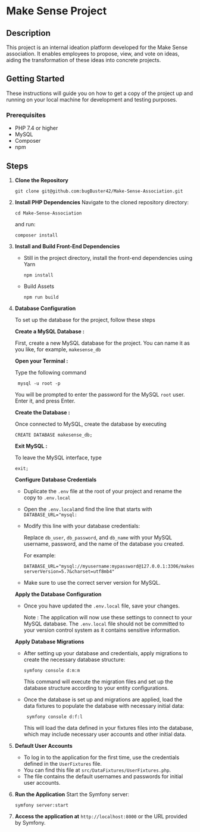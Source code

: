 # Make Sense Project

## Description
This project is an internal ideation platform developed for the Make Sense association. 
It enables employees to propose, view, and vote on ideas, aiding the transformation of these ideas into concrete projects.

## Getting Started

These instructions will guide you on how to get a copy of the project up and running on your local machine for development and testing purposes.

### Prerequisites
- PHP 7.4 or higher
- MySQL
- Composer
- npm

## Steps

1. **Clone the Repository**
    ```
    git clone git@github.com:bugBuster42/Make-Sense-Association.git
    ```

2. **Install PHP Dependencies**
    Navigate to the cloned repository directory:
    ```
    cd Make-Sense-Association
    ```
    and run:
    ```
    composer install
    ```

3. **Install and Build Front-End Dependencies**
    - Still in the project directory, install the front-end dependencies using Yarn
      ```
      npm install
      ```
    - Build Assets
      ```
      npm run build
      ```

4. **Database Configuration**

    To set up the database for the project, follow these steps

    **Create a MySQL Database :**
   
   First, create a new MySQL database for the project. You can name it as you like, for example, `makesense_db`
  
     **Open your Terminal :**
   
   Type the following command
   ```
    mysql -u root -p
   ```
   
     You will be prompted to enter the password for the MySQL `root` user.
    Enter it, and press Enter.
       
     **Create the Database :**
   
     Once connected to MySQL, create the database by executing
   ```
   CREATE DATABASE makesense_db;
   ```
     **Exit MySQL :**
   
     To leave the MySQL interface, type
   ```
   exit;
    ```
   **Configure Database Credentials**
   - Duplicate the `.env` file at the root of your project and rename the copy to `.env.local`
   - Open the `.env.local`and find the line that starts with `DATABASE_URL="mysql:`
   - Modify this line with your database credentials:

     Replace `db_user`, `db_password`, and `db_name` with your MySQL username, password, and the name of the database you created.
     
     For example:
     ```
     DATABASE_URL="mysql://myusername:mypassword@127.0.0.1:3306/makesense_db?serverVersion=5.7&charset=utf8mb4"
     ```
   - Make sure to use the correct server version for MySQL.

   **Apply the Database Configuration**
   - Once you have updated the `.env.local` file, save your changes.
     
     Note : The application will now use these settings to connect to your MySQL database.
     The `.env.local` file should not be committed to your version control system as it contains sensitive information.
  
    **Apply Database Migrations**
    - After setting up your database and credentials, apply migrations to create the necessary database structure:
      ```
      symfony console d:m:m
      ```
      This command will execute the migration files and set up the database structure according to your entity configurations.
      
    - Once the database is set up and migrations are applied, load the data fixtures to populate the database with necessary initial data:
        ```
         symfony console d:f:l
        ```
   
       This will load the data defined in your fixtures files into the database, which may include necessary user accounts and other initial data.
      
5. **Default User Accounts**
   - To log in to the application for the first time, use the credentials defined in the `UserFixtures` file.
   - You can find this file at `src/DataFixtures/UserFixtures.php`.
   - The file contains the default usernames and passwords for initial user accounts.

        
6. **Run the Application**
    Start the Symfony server:
    ```
    symfony server:start
    ```
7. **Access the application at**
    `http://localhost:8000` or the URL provided by Symfony.
